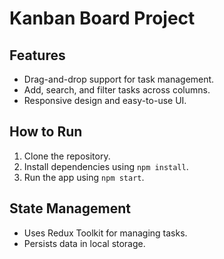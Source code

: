 
# Kanban Board Project

## Features
- Drag-and-drop support for task management.
- Add, search, and filter tasks across columns.
- Responsive design and easy-to-use UI.

## How to Run
1. Clone the repository.
2. Install dependencies using `npm install`.
3. Run the app using `npm start`.

## State Management
- Uses Redux Toolkit for managing tasks.
- Persists data in local storage.
